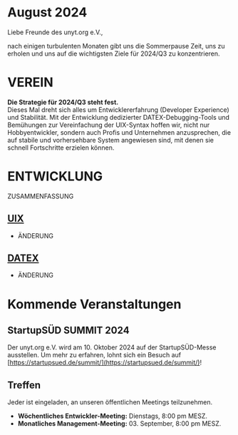 # August 2024

Liebe Freunde des unyt.org e.V.,

nach einigen turbulenten Monaten gibt uns die Sommerpause Zeit, uns zu erholen und uns auf die wichtigsten Ziele für 2024/Q3 zu konzentrieren.

# VEREIN

**Die Strategie für 2024/Q3 steht fest.**  
Dieses Mal dreht sich alles um Entwicklererfahrung (Developer Experience) und Stabilität.
Mit der Entwicklung dedizierter DATEX-Debugging-Tools und Bemühungen zur Vereinfachung der UIX-Syntax hoffen wir,
nicht nur Hobbyentwickler, sondern auch Profis und Unternehmen anzusprechen, die auf stabile und vorhersehbare System
angewiesen sind, mit denen sie schnell Fortschritte erzielen können.

# ENTWICKLUNG
ZUSAMMENFASSUNG

## [UIX](https://github.com/unyt-org/uix/pulls?q=is:closed%20created:%3E=2024-07-01)
* ÄNDERUNG

## [DATEX](https://github.com/unyt-org/datex-core-js-legacy/pulls?q=is:closed%20created:%3E=2024-07-01)
* ÄNDERUNG

# Kommende Veranstaltungen

## StartupSÜD SUMMIT 2024
Der unyt.org e.V. wird am 10. Oktober 2024 auf der StartupSÜD-Messe ausstellen.
Um mehr zu erfahren, lohnt sich ein Besuch auf [https://startupsued.de/summit/](https://startupsued.de/summit/)!

## Treffen
Jeder ist eingeladen, an unseren öffentlichen Meetings teilzunehmen.

* **Wöchentliches Entwickler-Meeting:** Dienstags, 8:00 pm MESZ.
* **Monatliches Management-Meeting:** 03. September, 8:00 pm MESZ.
